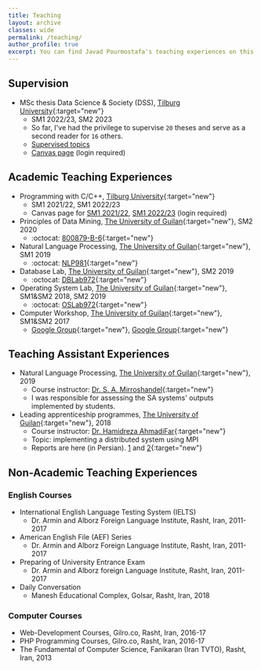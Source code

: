 ```yaml
---
title: Teaching
layout: archive
classes: wide
permalink: /teaching/
author_profile: true
excerpt: You can find Javad Pourmostafa's teaching experiences on this webpage.
---
```

## Supervision
*   MSc thesis Data Science & Society (DSS), [Tilburg University](https://www.tilburguniversity.edu/about/schools/tshd/departments/dca){:target="new"}
    *   SM1 2022/23, SM2 2023
    *   So far, I've had the privilege to supervise `20` theses and serve as a second reader for `16` others.
    *   [Supervised topics](/master_topics) 
    *   [Canvas page](https://tilburguniversity.instructure.com/courses/12764) (login required)

## Academic Teaching Experiences
*   Programming with C/C++, [Tilburg University](https://www.tilburguniversity.edu/about/schools/tshd/departments/dca){:target="new"}
    *   SM1 2021/22, SM1 2022/23
    *   Canvas page for [SM1 2021/22](https://tilburguniversity.instructure.com/courses/8665), [SM1 2022/23](https://tilburguniversity.instructure.com/courses/11982) (login required)
*   Principles of Data Mining, [The University of Guilan](http://ce.guilan.ac.ir){:target="new"}, SM2 2020
    *   :octocat: [800879-B-6](*){:target="new"}
*   Natural Language Processing, [The University of Guilan](http://ce.guilan.ac.ir){:target="new"}, SM1 2019
    *   :octocat: [NLP981](https://github.com/JoyeBright/NLP981){:target="new"}
*   Database Lab, [The University of Guilan](http://ce.guilan.ac.ir){:target="new"}, SM2 2019
    *   :octocat: [DBLab972](https://github.com/JoyeBright/DBLab){:target="new"}
*   Operating System Lab, [The University of Guilan](http://ce.guilan.ac.ir){:target="new"}, SM1&SM2 2018, SM2 2019
    *   :octocat: [OSLab972](https://github.com/JoyeBright/OSLab){:target="new"}
*   Computer Workshop, [The University of Guilan](http://ce.guilan.ac.ir){:target="new"}, SM1&SM2 2017
    *   <i class="fab fa-google"></i> [Google Group](https://groups.google.com/forum/#!forum/clab961){:target="new"}, <i class="fab fa-google"></i> [Google Group](https://groups.google.com/forum/#!forum/clab952){:target="new"}


## Teaching Assistant Experiences
*   Natural Language Processing, [The University of Guilan](http://ce.guilan.ac.ir){:target="new"}, 2019
    *   Course instructor: [Dr. S. A. Mirroshandel](https://nlp.guilan.ac.ir/mirroshandel){:target="new"}
    *   I was responsible for assessing the SA systems' outputs implemented by students.
*   Leading apprenticeship programmes, [The University of Guilan](http://ce.guilan.ac.ir){:target="new"}, 2018
    *   Course instructor: [Dr. Hamidreza AhmadiFar](https://staff.guilan.ac.ir/ahmadifar/){:target="new"}
    *   Topic: implementing a distributed system using MPI
    *   Reports are here (in Persian). [1](/assets/files/apprenticeship-1.pdf) and [2](/assets/files/apprenticeship-2.pdf){:target="new"}

## Non-Academic Teaching Experiences
### English Courses
*   International English Language Testing System (IELTS)
    *   Dr. Armin and Alborz Foreign Language Institute, Rasht, Iran, 2011-2017
*   American English File (AEF) Series
    *   Dr. Armin and Alborz Foreign Language Institute, Rasht, Iran, 2011-2017
*   Preparing of University Entrance Exam
    *   Dr. Armin and Alborz foreign Language Institute, Rasht, Iran, 2011-2017
*   Daily Conversation
    *   Manesh Educational Complex, Golsar, Rasht, Iran, 2018

### Computer Courses
*   Web-Development Courses, Gilro.co, Rasht, Iran, 2016-17
*   PHP Programming Courses, Gilro.co, Rasht, Iran, 2016-17
*   The Fundamental of Computer Science, Fanikaran (Iran TVTO), Rasht, Iran, 2013


